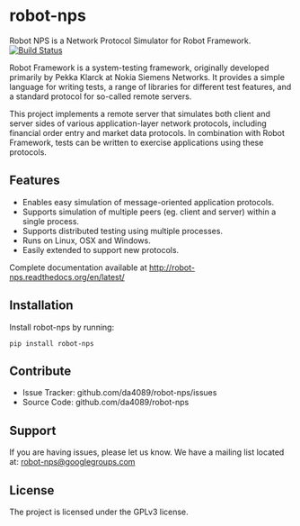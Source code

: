 robot-nps
=========
Robot NPS is a Network Protocol Simulator for Robot Framework. [![Build Status](https://travis-ci.org/da4089/robot-nps.svg?branch=master)](https://travis-ci.org/da4089/robot-nps)

Robot Framework is a system-testing framework, originally developed
primarily by Pekka Klarck at Nokia Siemens Networks.  It provides a
simple language for writing tests, a range of libraries for different
test features, and a standard protocol for so-called remote servers.

This project implements a remote server that simulates both client and
server sides of various application-layer network protocols, including
financial order entry and market data protocols.  In combination with
Robot Framework, tests can be written to exercise applications using
these protocols.

Features
--------
- Enables easy simulation of message-oriented application protocols.
- Supports simulation of multiple peers (eg. client and server) within a single
  process.
- Supports distributed testing using multiple processes.
- Runs on Linux, OSX and Windows.
- Easily extended to support new protocols.

Complete documentation available at http://robot-nps.readthedocs.org/en/latest/

Installation
------------

Install robot-nps by running:

    pip install robot-nps

Contribute
----------

- Issue Tracker: github.com/da4089/robot-nps/issues
- Source Code: github.com/da4089/robot-nps

Support
-------

If you are having issues, please let us know.
We have a mailing list located at: robot-nps@googlegroups.com

License
-------

The project is licensed under the GPLv3 license.
